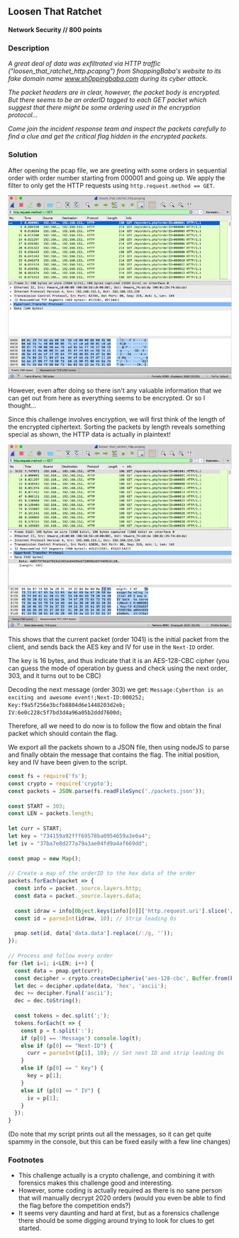 ## Loosen That Ratchet
#### Network Security // 800 points

### Description
*A great deal of data was exfiltrated via HTTP traffic ("loosen_that_ratchet_http.pcapng") from ShoppingBaba's website to its fake domain name www.sh0ppingbaba.com during its cyber attack.*

*The packet headers are in clear, however, the packet body is encrypted. But there seems to be an orderID tagged to each GET packet which suggest that there might be some ordering used in the encryption protocol...*

*Come join the incident response team and inspect the packets carefully to find a clue and get the critical flag hidden in the encrypted packets.*

### Solution
After opening the pcap file, we are greeting with some orders in sequential order with order number starting from 000001 and going up. We apply the filter to only get the HTTP requests using `http.request.method == GET`.

![Filtered results](https://raw.githubusercontent.com/willi123yao/Cyberthon2020_Writeups/master/network_security/loosen_that_ratchet/image-1.png)

However, even after doing so there isn't any valuable information that we can get out from here as everything seems to be encrypted. Or so I thought...

Since this challenge involves encryption, we will first think of the length of the encrypted ciphertext. Sorting the packets by length reveals something special as shown, the HTTP data is actually in plaintext!

![Interesting find](https://raw.githubusercontent.com/willi123yao/Cyberthon2020_Writeups/master/network_security/loosen_that_ratchet/image-2.png)

This shows that the current packet (order 1041) is the initial packet from the client, and sends back the AES key and IV for use in the `Next-ID` order.

The key is 16 bytes, and thus indicate that it is an AES-128-CBC cipher (you can guess the mode of operation by guess and check using the next order, 303, and it turns out to be CBC)

Decoding the next message (order 303) we get: `Message:Cyberthon is an exciting and awesome event!;Next-ID:000252; Key:f9a5f256e3bcfb8804d6e1448203d2eb; IV:6e0c228c5f7bd3d4a96a05b2ddd7600d;`

Therefore, all we need to do now is to follow the flow and obtain the final packet which should contain the flag.

We export all the packets shown to a JSON file, then using nodeJS to parse and finally obtain the message that contains the flag. The initial position, key and IV have been given to the script.

```js
const fs = require('fs');
const crypto = require('crypto');
const packets = JSON.parse(fs.readFileSync('./packets.json'));

const START = 303;
const LEN = packets.length;

let curr = START;
let key = "734159a92fff69578ba0954659a3e0a4";
let iv = "37ba7e8d277a79a3ae04fd9a4af669dd";

const pmap = new Map();

// Create a map of the orderID to the hex data of the order
packets.forEach(packet => {
  const info = packet._source.layers.http;
  const data = packet._source.layers.data;

  const idraw = info[Object.keys(info)[0]]['http.request.uri'].slice('/myorders.php?orderID='.length);
  const id = parseInt(idraw, 10); // Strip leading 0s
  
  pmap.set(id, data['data.data'].replace(/:/g, ''));
});

// Process and follow every order 
for (let i=1; i<LEN; i++) {
  const data = pmap.get(curr);
  const decipher = crypto.createDecipheriv('aes-128-cbc', Buffer.from(key, 'hex'), Buffer.from(iv, 'hex'));
  let dec = decipher.update(data, 'hex', 'ascii');
  dec += decipher.final('ascii');
  dec = dec.toString();

  const tokens = dec.split(';');
  tokens.forEach(t => {
    const p = t.split(':');
    if (p[0] == 'Message') console.log(t);
    else if (p[0] == "Next-ID") {
      curr = parseInt(p[1], 10); // Set next ID and strip leading 0s
    }
    else if (p[0] == " Key") {
      key = p[1];
    }
    else if (p[0] == " IV") {
      iv = p[1];
    }
  });
}
```
(Do note that my script prints out all the messages, so it can get quite spammy in the console, but this can be fixed easily with a few line changes)

### Footnotes
- This challenge actually is a crypto challenge, and combining it with forensics makes this challenge good and interesting.
- However, some coding is actually required as there is no sane person that will manually decrypt 2020 orders (would you even be able to find the flag before the competition ends?)
- It seems very daunting and hard at first, but as a forensics challenge there should be some digging around trying to look for clues to get started.